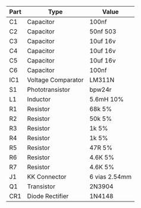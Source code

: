 
| Part | Type               | Value        |
|------|--------------------|--------------|
|  C1  | Capacitor          | 100nf        |
|  C2  | Capacitor          | 50nf 503     |
|  C3  | Capacitor          | 10uf 16v     |
|  C4  | Capacitor          | 10uf 16v     |
|  C5  | Capacitor          | 10uf 16v     |
|  C6  | Capacitor          | 100nf        |
|  IC1 | Voltage Comparator | LM311N       |
|  S1  | Phototransistor    | bpw24r       |
|  L1  | Inductor           | 5.6mH 10%    |
|  R1  | Resistor           | 68k 5%       |
|  R2  | Resistor           | 50k 5%       |
|  R3  | Resistor           | 1k 5%        |
|  R4  | Resistor           | 1k 5%        |
|  R5  | Resistor           | 47R 5%       |
|  R6  | Resistor           | 4.6K 5%      |
|  R7  | Resistor           | 4.6K 5%      |
|  J1  | KK Connector       | 6 vias 2.54mm|
|  Q1  | Transistor         | 2N3904       |
| CR1  | Diode Rectifier    | 1N4148       |

